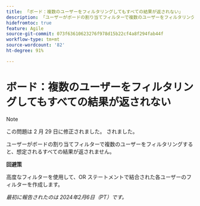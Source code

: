 ```yaml
---
title: 「ボード：複数のユーザーをフィルタリングしてもすべての結果が返されない」
description: 「ユーザーがボードの割り当てフィルターで複数のユーザーをフィルタリングすると、想定されるすべての結果が返されません。」
hidefromtoc: true
feature: Agile
source-git-commit: 073f63610623276f978d15b22cf4a8f294fab44f
workflow-type: tm+mt
source-wordcount: '82'
ht-degree: 91%

---
```



# ボード：複数のユーザーをフィルタリングしてもすべての結果が返されない

>[!NOTE]
>
>この問題は 2 月 29 日に修正されました。 されました。

ユーザーがボードの割り当てフィルターで複数のユーザーをフィルタリングすると、想定されるすべての結果が返されません。

**回避策**

高度なフィルターを使用して、OR ステートメントで結合された各ユーザーのフィルターを作成します。

_最初に報告されたのは 2024年2月6日（PT）です。_
